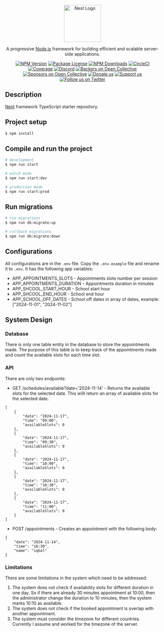 <p align="center">
  <a href="http://nestjs.com/" target="blank"><img src="https://nestjs.com/img/logo-small.svg" width="120" alt="Nest Logo" /></a>
</p>

[circleci-image]: https://img.shields.io/circleci/build/github/nestjs/nest/master?token=abc123def456
[circleci-url]: https://circleci.com/gh/nestjs/nest

  <p align="center">A progressive <a href="http://nodejs.org" target="_blank">Node.js</a> framework for building efficient and scalable server-side applications.</p>
    <p align="center">
<a href="https://www.npmjs.com/~nestjscore" target="_blank"><img src="https://img.shields.io/npm/v/@nestjs/core.svg" alt="NPM Version" /></a>
<a href="https://www.npmjs.com/~nestjscore" target="_blank"><img src="https://img.shields.io/npm/l/@nestjs/core.svg" alt="Package License" /></a>
<a href="https://www.npmjs.com/~nestjscore" target="_blank"><img src="https://img.shields.io/npm/dm/@nestjs/common.svg" alt="NPM Downloads" /></a>
<a href="https://circleci.com/gh/nestjs/nest" target="_blank"><img src="https://img.shields.io/circleci/build/github/nestjs/nest/master" alt="CircleCI" /></a>
<a href="https://coveralls.io/github/nestjs/nest?branch=master" target="_blank"><img src="https://coveralls.io/repos/github/nestjs/nest/badge.svg?branch=master#9" alt="Coverage" /></a>
<a href="https://discord.gg/G7Qnnhy" target="_blank"><img src="https://img.shields.io/badge/discord-online-brightgreen.svg" alt="Discord"/></a>
<a href="https://opencollective.com/nest#backer" target="_blank"><img src="https://opencollective.com/nest/backers/badge.svg" alt="Backers on Open Collective" /></a>
<a href="https://opencollective.com/nest#sponsor" target="_blank"><img src="https://opencollective.com/nest/sponsors/badge.svg" alt="Sponsors on Open Collective" /></a>
  <a href="https://paypal.me/kamilmysliwiec" target="_blank"><img src="https://img.shields.io/badge/Donate-PayPal-ff3f59.svg" alt="Donate us"/></a>
    <a href="https://opencollective.com/nest#sponsor"  target="_blank"><img src="https://img.shields.io/badge/Support%20us-Open%20Collective-41B883.svg" alt="Support us"></a>
  <a href="https://twitter.com/nestframework" target="_blank"><img src="https://img.shields.io/twitter/follow/nestframework.svg?style=social&label=Follow" alt="Follow us on Twitter"></a>
</p>
  <!--[![Backers on Open Collective](https://opencollective.com/nest/backers/badge.svg)](https://opencollective.com/nest#backer)
  [![Sponsors on Open Collective](https://opencollective.com/nest/sponsors/badge.svg)](https://opencollective.com/nest#sponsor)-->

## Description

[Nest](https://github.com/nestjs/nest) framework TypeScript starter repository.

## Project setup

```bash
$ npm install
```

## Compile and run the project

```bash
# development
$ npm run start

# watch mode
$ npm run start:dev

# production mode
$ npm run start:prod
```

## Run migrations

```bash
# run migrations
$ npm run db:migrate:up

# rollback migrations
$ npm run db:migrate:down
```

## Configurations

All configurations are in the `.env` file. Copy the `.env.example` file and rename it to `.env`. It has the following app variables:

- APP_APPOINTMENTS_SLOTS - Appointments slots number per session
- APP_APPOINTMENTS_DURATION - Appointments duration in minutes
- APP_SHCOOL_START_HOUR - School start hour
- APP_SHCOOL_END_HOUR - School end hour
- APP_SCHOOL_OFF_DATES - School off dates in array of dates, example: ["2024-11-01", "2024-11-02"]

## System Design

### Database

There is only one table entity in the database to store the appointments made.
The purpose of this table is to keep track of the appointments made and count the available slots for each time slot.

### API

There are only two endpoints:

- GET /schedules/available?date='2024-11-14' - Returns the available slots for the selected date. This willl return an array of available slots for the selected date.

```
[
    {
        "date": "2024-11-17",
        "time": "09:00",
        "availableSlots": 0
    },
    {
        "date": "2024-11-17",
        "time": "09:30",
        "availableSlots": 0
    },
    {
        "date": "2024-11-17",
        "time": "10:00",
        "availableSlots": 0
    },
    {
        "date": "2024-11-17",
        "time": "10:30",
        "availableSlots": 0
    },
    {
        "date": "2024-11-17",
        "time": "11:00",
        "availableSlots": 0
    }
]
```

- POST /appointments - Creates an appointment with the following body:

```
{
    "date": "2024-11-14",
    "time": "16:30",
    "name": "iqbal"
}
```

### Limitations

There are some limitations in the system which need to be addressed:

1. The system does not check if availability slots for different duration in one day. So if there are already 30 minutes appointment at 10:00, then the administrator change the duration to 10 minutes, then the system marks 10:10 as available.
2. The system does not check if the booked appointment is overlap with another appointment.
3. The system must consider the timezone for different countries. Currently I assume and worked for the timezone of the server.
